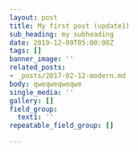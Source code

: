 ```yaml
---
layout: post
title: My first post (update1)
sub_heading: my subheading
date: 2019-12-09T05:00:00Z
tags: []
banner_image: ''
related_posts:
- _posts/2017-02-12-modern.md
body: qweqweqweqwe
single_media: ''
gallery: []
field_group:
  text1: ''
repeatable_field_group: []

---
```


